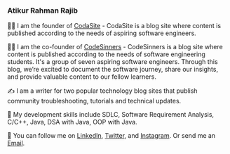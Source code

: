 ### Atikur Rahman Rajib

👋🏻   I am the founder of [CodaSite](https://www.codasite.org) - CodaSite is a blog site where content is published according to the needs of aspiring software engineers.

👋🏻   I am the co-founder of [CodeSinners](https://www.codesinners.com) - CodeSinners is a blog site where content is published according to the needs of software engineering students. It's a group of seven aspiring software engineers. Through this blog, we’re excited to document the software journey, share our insights, and provide valuable content to our fellow learners.

✍️   I am a writer for two popular technology blog sites that publish community troubleshooting, tutorials and technical updates.

🌱   My development skills include SDLC, Software Requirement Analysis,  C/C++, Java, DSA with Java, OOP with Java.

🐢   You can follow me on [LinkedIn](https://www.linkedin.com/in/atikurajib), [Twitter](https://www.twitter.com/atikurajib), and [Instagram](https://www.instagram.com/atikurajib). Or send me an [Email](atikurajib@gmail.com).







